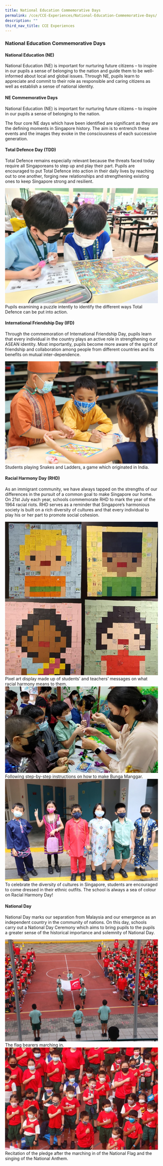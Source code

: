 ```yaml
---
title: National Education Commemorative Days
permalink: /cce/CCE-Experiences/National-Education-Commemorative-Days/
description: ""
third_nav_title: CCE Experiences
---
```

### National Education Commemorative Days

#### National Education (NE)

National Education (NE) is important for nurturing future citizens – to inspire in our pupils a sense of belonging to the nation and guide them to be well-informed about local and global issues. Through NE, pupils learn to appreciate and commit to their role as responsible and caring citizens as well as establish a sense of national identity.
 

#### NE Commemorative Days

National Education (NE) is important for nurturing future citizens – to inspire in our pupils a sense of belonging to the nation.

The four core NE days which have been identified are significant as they are the defining moments in Singapore history. The aim is to entrench these events and the images they evoke in the consciousness of each successive generation.

#### Total Defence Day (TDD)

Total Defence remains especially relevant because the threats faced today require all Singaporeans to step up and play their part. Pupils are encouraged to put Total Defence into action in their daily lives by reaching out to one another, forging new relationships and strengthening existing ones to keep Singapore strong and resilient.

![Pupils examining a puzzle to identify the different ways Total Defence can be put into action.](/images/CCE/Picture7.jpg)
Pupils examining a puzzle intently to identify the different ways Total Defence can be put into action.

#### International Friendship Day (IFD)
    

Through the commemoration of International Friendship Day, pupils learn that every individual in the country plays an active role in strengthening our ASEAN identity. Most importantly, pupils become more aware of the spirit of friendship and collaboration among people from different countries and its benefits on mutual inter-dependence.

![Students playing Snakes and Ladders, a game which originated in India.](/images/CCE/Picture8.jpg)
Students playing Snakes and Ladders, a game which originated in India.
#### Racial Harmony Day (RHD)
    

As an immigrant community, we have always tapped on the strengths of our differences in the pursuit of a common goal to make Singapore our home. On 21st July each year, schools commemorate RHD to mark the year of the 1964 racial riots. RHD serves as a reminder that Singapore’s harmonious society is built on a rich diversity of cultures and that every individual to play his or her part to promote social cohesion.

![Pixel art display made up of students’ and teachers’ messages on what racial harmony means to them.](/images/Picture9.jpg)
Pixel art display made up of students’ and teachers’ messages on what racial harmony means to them.
![Following step-by-step instructions on how to make Bunga Manggar.](/images/Picture10.jpg)
Following step-by-step instructions on how to make Bunga Manggar.
![Students dressed in their ethnic outfits. Always a sea of colour on Racial Harmony Day!](/images/Picture11.jpg)
To celebrate the diversity of cultures in Singapore, students are encouraged to come dressed in their ethnic outfits. The school is always a sea of colour on Racial Harmony Day!
#### National Day

National Day marks our separation from Malaysia and our emergence as an independent country in the community of nations. On this day, schools carry out a National Day Ceremony which aims to bring pupils to the pupils a greater sense of the historical importance and solemnity of National Day.

![The flag bearers marching in. ](/images/CCE/Picture12.jpg)
The flag bearers marching in. 
![Recitation of the pledge and singing of the National Anthem.](/images/CCE/Picture13.jpg)
Recitation of the pledge after the marching in of the National Flag and the singing of the National Anthem.